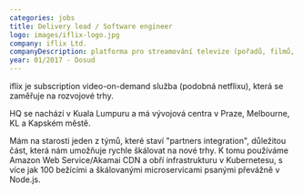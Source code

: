 ```yaml
---
categories: jobs
title: Delivery lead / Software engineer
logo: images/iflix-logo.jpg
company: iflix Ltd.
companyDescription: platforma pro streamování televize (pořadů, filmů, sport..) se zaměřením na emerging markets
year: 01/2017 - Dosud
---
```



iflix je subscription video-on-demand služba (podobná netflixu), která se zaměřuje na rozvojové trhy.

HQ se nachází v Kuala Lumpuru a má vývojová centra v Praze, Melbourne, KL a Kapském městě. 

Mám na starosti jeden z týmů, které staví "partners integration", důležitou část, která nám umožňuje rychle škálovat na nové trhy. K tomu používáme Amazon Web Service/Akamai CDN a obří infrastrukturu v Kubernetesu, s více jak 100 bežícími a škálovanými microservicami psanými převážně v Node.js.
